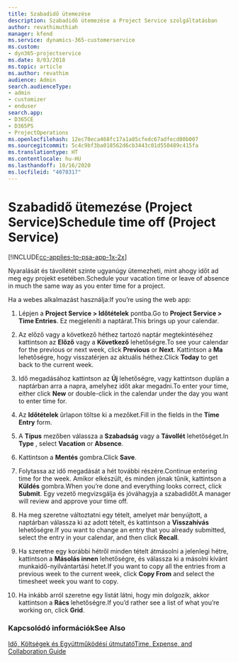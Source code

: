 ```yaml
---
title: Szabadidő ütemezése
description: Szabadidő ütemezése a Project Service szolgáltatásban
author: revathimuthiah
manager: kfend
ms.service: dynamics-365-customerservice
ms.custom:
- dyn365-projectservice
ms.date: 8/03/2018
ms.topic: article
ms.author: revathim
audience: Admin
search.audienceType:
- admin
- customizer
- enduser
search.app:
- D365CE
- D365PS
- ProjectOperations
ms.openlocfilehash: 12ec70eca468fc17a1a85cfedc67adfecd80b007
ms.sourcegitcommit: 5c4c9bf3ba018562d6cb3443c01d550489c415fa
ms.translationtype: HT
ms.contentlocale: hu-HU
ms.lasthandoff: 10/16/2020
ms.locfileid: "4078317"
---
```

# <a name="schedule-time-off-project-service"></a><span data-ttu-id="2e06c-103">Szabadidő ütemezése (Project Service)</span><span class="sxs-lookup"><span data-stu-id="2e06c-103">Schedule time off (Project Service)</span></span>

[!INCLUDE[cc-applies-to-psa-app-1x-2x](../includes/cc-applies-to-psa-app-1x-2x.md)]

<span data-ttu-id="2e06c-104">Nyaralását és távollétét szinte ugyanúgy ütemezheti, mint ahogy időt ad meg egy projekt esetében.</span><span class="sxs-lookup"><span data-stu-id="2e06c-104">Schedule your vacation time or leave of absence in much the same way as you enter time for a project.</span></span>  
  
 <span data-ttu-id="2e06c-105">Ha a webes alkalmazást használja:</span><span class="sxs-lookup"><span data-stu-id="2e06c-105">If you’re using the web app:</span></span>  
  
1.  <span data-ttu-id="2e06c-106">Lépjen a **Project Service > Időtételek** pontba.</span><span class="sxs-lookup"><span data-stu-id="2e06c-106">Go to **Project Service > Time Entries**.</span></span> <span data-ttu-id="2e06c-107">Ez megjeleníti a naptárat.</span><span class="sxs-lookup"><span data-stu-id="2e06c-107">This brings up your calendar.</span></span>  
  
2.  <span data-ttu-id="2e06c-108">Az előző vagy a következő héthez tartozó naptár megtekintéséhez kattintson az **Előző** vagy a **Következő** lehetőségre.</span><span class="sxs-lookup"><span data-stu-id="2e06c-108">To see your calendar for the previous or next week, click **Previous** or **Next**.</span></span> <span data-ttu-id="2e06c-109">Kattintson a **Ma** lehetőségre, hogy visszatérjen az aktuális héthez.</span><span class="sxs-lookup"><span data-stu-id="2e06c-109">Click **Today** to get back to the current week.</span></span>  
  
3.  <span data-ttu-id="2e06c-110">Idő megadásához kattintson az **Új** lehetőségre, vagy kattintson duplán a naptárban arra a napra, amelyhez időt akar megadni.</span><span class="sxs-lookup"><span data-stu-id="2e06c-110">To enter your time, either click **New** or double-click in the calendar under the day you want to enter time for.</span></span>  
  
4.  <span data-ttu-id="2e06c-111">Az **Időtételek** űrlapon töltse ki a mezőket.</span><span class="sxs-lookup"><span data-stu-id="2e06c-111">Fill in the fields in the **Time Entry** form.</span></span>  
  
5.  <span data-ttu-id="2e06c-112">A **Típus** mezőben válassza a **Szabadság** vagy a **Távollét** lehetőséget.</span><span class="sxs-lookup"><span data-stu-id="2e06c-112">In **Type** , select **Vacation** or **Absence**.</span></span>  
  
6.  <span data-ttu-id="2e06c-113">Kattintson a **Mentés** gombra.</span><span class="sxs-lookup"><span data-stu-id="2e06c-113">Click **Save**.</span></span>  
  
7.  <span data-ttu-id="2e06c-114">Folytassa az idő megadását a hét további részére.</span><span class="sxs-lookup"><span data-stu-id="2e06c-114">Continue entering time for the week.</span></span> <span data-ttu-id="2e06c-115">Amikor elkészült, és minden jónak tűnik, kattintson a **Küldés** gombra.</span><span class="sxs-lookup"><span data-stu-id="2e06c-115">When you’re done and everything looks correct, click **Submit**.</span></span> <span data-ttu-id="2e06c-116">Egy vezető megvizsgálja és jóváhagyja a szabadidőt.</span><span class="sxs-lookup"><span data-stu-id="2e06c-116">A manager will review and approve your time off.</span></span>  
  
8.  <span data-ttu-id="2e06c-117">Ha meg szeretne változtatni egy tételt, amelyet már benyújtott, a naptárban válassza ki az adott tételt, és kattintson a **Visszahívás** lehetőségre.</span><span class="sxs-lookup"><span data-stu-id="2e06c-117">If you want to change an entry that you already submitted, select the entry in your calendar, and then click **Recall**.</span></span>  
  
9. <span data-ttu-id="2e06c-118">Ha szeretne egy korábbi hétről minden tételt átmásolni a jelenlegi hétre, kattintson a **Másolás innen** lehetőségre, és válassza ki a másolni kívánt munkaidő-nyilvántartási hetet.</span><span class="sxs-lookup"><span data-stu-id="2e06c-118">If you want to copy all the entries from a previous week to the current week, click **Copy From** and select the timesheet week you want to copy.</span></span>  
  
10. <span data-ttu-id="2e06c-119">Ha inkább arról szeretne egy listát látni, hogy min dolgozik, akkor kattintson a **Rács** lehetőségre.</span><span class="sxs-lookup"><span data-stu-id="2e06c-119">If you’d rather see a list of what you’re working on, click **Grid**.</span></span>  
  
### <a name="see-also"></a><span data-ttu-id="2e06c-120">Kapcsolódó információk</span><span class="sxs-lookup"><span data-stu-id="2e06c-120">See Also</span></span>  
 [<span data-ttu-id="2e06c-121">Idő, Költségek és Együttműködési útmutató</span><span class="sxs-lookup"><span data-stu-id="2e06c-121">Time, Expense, and Collaboration Guide</span></span>](../psa/time-expense-collaboration-guide.md)
